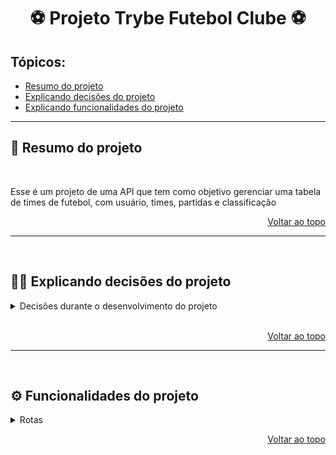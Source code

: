 <h1 id="top" align="center">⚽ Projeto Trybe Futebol Clube ⚽</h1>

<h2>Tópicos:</h2>

- [Resumo do projeto](#summary)
- [Explicando decisões do projeto](#decisions)
- [Explicando funcionalidades do projeto](#functionalities)

---

<h2 id="summary">📝 Resumo do projeto</h2>

<br>

Esse é um projeto de uma API que tem como objetivo gerenciar uma tabela de times de futebol, com usuário, times, partidas e classificação

<p align="right"><a href="#top">Voltar ao topo</a></p>

---

<br>

<h2 id="decisions">👨‍💻 Explicando decisões do projeto</h2>
<details><summary>Decisões durante o desenvolvimento do projeto</summary>
<p>

Diferente do proposto no read.me do projeto, resolvi não seguir o desenvolvimento em TDD em benefício do tempo, por tanto, segui os requisitos principais de desenvolvimento dos EndPoints

</p>
</details>

<br>

<p align="right"><a href="#top">Voltar ao topo</a></p>

---

<br>

<h2 id="functionalities">⚙️ Funcionalidades do projeto</h2>

<details><summary>Rotas</summary>

<br>

Como dito já no início das descrição dos requisitos do Projeto, este é composto por 4 seções principais: 
1.	User e Login
2.	Times (Team’s)
3.	Partidas (Match’s)
4.	Placar (Leaderboard)

Separei as sessões em 4 rotas principais e em cada uma delas suas respectivas necessidades, a baixo temos uma tabela para exemplificar

<br>

<h3>User</h3>

| Endpoint | Métodos HTTP | Descrição |
|---|---|---|
| /login | GET | Usado para logar um usuário, retorna um token |
| /login/validate | POST | Valida o token recebido no Head |

<br>

<h3>Times</h3>

| Endpoint | Métodos HTTP | Descrição |
|---|---|---|
| /teams | GET | Retorna um Array com todos os times |
| /teams/:id | GET | Retorna os dados de um time com base no id |

<br>

<h3>Partidas</h3>

| Endpoint | Métodos HTTP | Descrição |
|---|---|---|
| /matches | GET | Retorna um Array com todas as partidas |
| /matches/:id | GET | Retorna os dados de uma partida com base no id |
| /matches/ | POST | Registra uma nova partida com os dados inseridos |
| /matches/ | PATCH | Atualizar uma partida com os dados inseridos |
| /matches/:id | PATCH | Atualizar o status de uma partida em andamento para finalizada |

<br>

<h3>Tabela de classificação</h3>

| Endpoint | Métodos HTTP | Descrição |
|---|---|---|
| /leaderboard | GET | Retorna um Array com todos os times da tabela de classificação |
| /leaderboard/away | GET | Retorna um Array com os times da tabela de classificação que jogaram fora do próprio Estádio |
| /leaderboard/home | GET | Retorna um Array com os times da tabela de classificação que jogaram no próprio Estádio  |

<br></details>

<p align="right"><a href="#top">Voltar ao topo</a></p>

